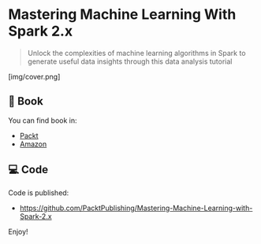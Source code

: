 # Mastering Machine Learning With Spark 2.x
> Unlock the complexities of machine learning algorithms in Spark to generate useful data insights through this data analysis tutorial

[img/cover.png]

## 📖 Book
You can find book in:
 - [Packt](https://www.packtpub.com/big-data-and-business-intelligence/mastering-machine-learning-spark-2x)
 - [Amazon](https://www.amazon.com/Mastering-Machine-Learning-Spark-2-x/dp/1785283456)

## 💻 Code

Code is published:
  - https://github.com/PacktPublishing/Mastering-Machine-Learning-with-Spark-2.x
  

Enjoy!
